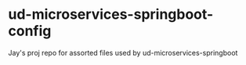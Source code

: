 # ud-microservices-springboot-config
Jay's proj repo for assorted files used by ud-microservices-springboot
